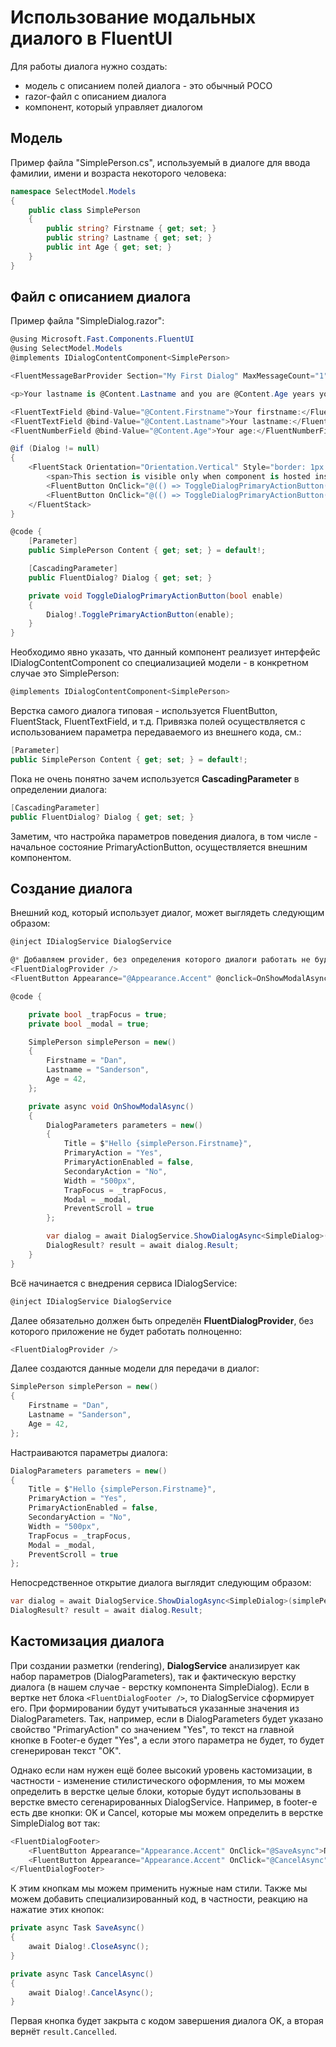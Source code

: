 # Использование модальных диалого в FluentUI

Для работы диалога нужно создать:

- модель с описанием полей диалога - это обычный POCO
- razor-файл с описанием диалога
- компонент, который управляет диалогом

## Модель

Пример файла "SimplePerson.cs", используемый в диалоге для ввода фамилии, имени и возраста некоторого человека:

```csharp
namespace SelectModel.Models
{
    public class SimplePerson
    {
        public string? Firstname { get; set; }
        public string? Lastname { get; set; }
        public int Age { get; set; }
    }
}
```

## Файл с описанием диалога

Пример файла "SimpleDialog.razor":

```csharp
@using Microsoft.Fast.Components.FluentUI
@using SelectModel.Models
@implements IDialogContentComponent<SimplePerson>

<FluentMessageBarProvider Section="My First Dialog" MaxMessageCount="1" />

<p>Your lastname is @Content.Lastname and you are @Content.Age years young </p>

<FluentTextField @bind-Value="@Content.Firstname">Your firstname:</FluentTextField>
<FluentTextField @bind-Value="@Content.Lastname">Your lastname:</FluentTextField>
<FluentNumberField @bind-Value="@Content.Age">Your age:</FluentNumberField>

@if (Dialog != null)
{
    <FluentStack Orientation="Orientation.Vertical" Style="border: 1px solid red; padding: 10px">
        <span>This section is visible only when component is hosted inside a Dialog</span>
        <FluentButton OnClick="@(() => ToggleDialogPrimaryActionButton(true))">Enable Dialog Primary Action</FluentButton>
        <FluentButton OnClick="@(() => ToggleDialogPrimaryActionButton(false))">Disable Dialog Primary Action</FluentButton>
    </FluentStack>
}

@code {
    [Parameter]
    public SimplePerson Content { get; set; } = default!;

    [CascadingParameter]
    public FluentDialog? Dialog { get; set; }

    private void ToggleDialogPrimaryActionButton(bool enable)
    {
        Dialog!.TogglePrimaryActionButton(enable);
    }
}
```

Необходимо явно указать, что данный компонент реализует интерфейс IDialogContentComponent со специализацией модели - в конкретном случае это SimplePerson:

```csharp
@implements IDialogContentComponent<SimplePerson>
```

Верстка самого диалога типовая - используется FluentButton, FluentStack, FluentTextField, и т.д. Привязка полей осуществляется с использованием параметра передаваемого из внешнего кода, см.:

```csharp
[Parameter]
public SimplePerson Content { get; set; } = default!;
```

Пока не очень понятно зачем используется **CascadingParameter** в определении диалога:

```csharp
[CascadingParameter]
public FluentDialog? Dialog { get; set; }
```

Заметим, что настройка параметров поведения диалога, в том числе - начальное состояние PrimaryActionButton, осуществляется внешним компонентом.

## Создание диалога

Внешний код, который использует диалог, может выглядеть следующим образом:

```csharp
@inject IDialogService DialogService

@* Добавляем provider, без определения которого диалоги работать не будут *@
<FluentDialogProvider />
<FluentButton Appearance="@Appearance.Accent" @onclick=OnShowModalAsync>Show Modal</FluentButton>

@code {

    private bool _trapFocus = true;
    private bool _modal = true;

    SimplePerson simplePerson = new()
    {
        Firstname = "Dan",
        Lastname = "Sanderson",
        Age = 42,
    };

    private async void OnShowModalAsync()
    {
        DialogParameters parameters = new()
        {
            Title = $"Hello {simplePerson.Firstname}",
            PrimaryAction = "Yes",
            PrimaryActionEnabled = false,
            SecondaryAction = "No",
            Width = "500px",
            TrapFocus = _trapFocus,
            Modal = _modal,
            PreventScroll = true
        };

        var dialog = await DialogService.ShowDialogAsync<SimpleDialog>(simplePerson, parameters);
        DialogResult? result = await dialog.Result;
    }
}
```

Всё начинается с внедрения сервиса IDialogService:

```csharp
@inject IDialogService DialogService
```

Далее обязательно должен быть определён **FluentDialogProvider**, без которого приложение не будет работать полноценно:

```csharp
<FluentDialogProvider />
```

Далее создаются данные модели для передачи в диалог:

```csharp
SimplePerson simplePerson = new()
{
    Firstname = "Dan",
    Lastname = "Sanderson",
    Age = 42,
};
```

Настраиваются параметры диалога:

```csharp
DialogParameters parameters = new()
{
    Title = $"Hello {simplePerson.Firstname}",
    PrimaryAction = "Yes",
    PrimaryActionEnabled = false,
    SecondaryAction = "No",
    Width = "500px",
    TrapFocus = _trapFocus,
    Modal = _modal,
    PreventScroll = true
};
```

Непосредственное открытие диалога выглядит следующим образом:

```csharp
var dialog = await DialogService.ShowDialogAsync<SimpleDialog>(simplePerson, parameters);
DialogResult? result = await dialog.Result;
```

## Кастомизация диалога

При создании разметки (rendering), **DialogService** анализирует как набор параметров (DialogParameters), так и фактическую верстку диалога (в нашем случае - верстку компонента SimpleDialog). Если в вертке нет блока `<FluentDialogFooter />`, то DialogService сформирует его. При формировании будут учитываться указанные значения из DialogParameters. Так, например, если в DialogParameters будет указано свойство "PrimaryAction" со значением "Yes", то текст на главной кнопке в Footer-е будет "Yes", а если этого параметра не будет, то будет сгенерирован текст "OK".

Однако если нам нужен ещё более высокий уровень кастомизации, в частности - изменение стилистического оформления, то мы можем определить в верстке целые блоки, которые будут использованы в верстке вместо сегенарированных DialogService. Например, в footer-е есть две кнопки: OK и Cancel, которые мы можем определить в верстке SimpleDialog вот так:

```csharp
<FluentDialogFooter>
    <FluentButton Appearance="Appearance.Accent" OnClick="@SaveAsync">Принять с благодарностью</FluentButton>
    <FluentButton Appearance="Appearance.Accent" OnClick="@CancelAsync">Раздражённо отказаться</FluentButton>
</FluentDialogFooter>
```

К этим кнопкам мы можем применить нужные нам стили. Также мы можем добавить специализированный код, в частности, реакцию на нажатие этих кнопок:

```csharp
private async Task SaveAsync()
{
    await Dialog!.CloseAsync();
}

private async Task CancelAsync()
{
    await Dialog!.CancelAsync();
}
```

Первая кнопка будет закрыта с кодом завершения диалога OK, а вторая вернёт `result.Cancelled`.
